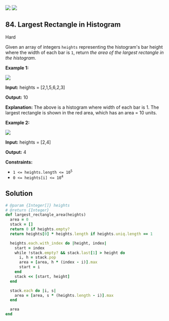 [![](https://img.shields.io/github/stars/javadev/LeetCode-in-All?label=Stars&style=flat-square)](https://github.com/javadev/LeetCode-in-All)
[![](https://img.shields.io/github/forks/javadev/LeetCode-in-All?label=Fork%20me%20on%20GitHub%20&style=flat-square)](https://github.com/javadev/LeetCode-in-All/fork)

## 84\. Largest Rectangle in Histogram

Hard

Given an array of integers `heights` representing the histogram's bar height where the width of each bar is `1`, return _the area of the largest rectangle in the histogram_.

**Example 1:**

![](https://assets.leetcode.com/uploads/2021/01/04/histogram.jpg)

**Input:** heights = [2,1,5,6,2,3]

**Output:** 10

**Explanation:** The above is a histogram where width of each bar is 1. The largest rectangle is shown in the red area, which has an area = 10 units. 

**Example 2:**

![](https://assets.leetcode.com/uploads/2021/01/04/histogram-1.jpg)

**Input:** heights = [2,4]

**Output:** 4 

**Constraints:**

*   <code>1 <= heights.length <= 10<sup>5</sup></code>
*   <code>0 <= heights[i] <= 10<sup>4</sup></code>

## Solution

```ruby
# @param {Integer[]} heights
# @return {Integer}
def largest_rectangle_area(heights)
  area = 0
  stack = []
  return 0 if heights.empty?
  return heights[0] * heights.length if heights.uniq.length == 1

  heights.each.with_index do |height, index|
    start = index
    while !stack.empty? && stack.last[1] > height do
      i, h = stack.pop
      area = [area, h * (index - i)].max
      start = i
    end
    stack << [start, height]
  end

  stack.each do |i, s|
    area = [area, s * (heights.length - i)].max
  end

  area
end
```